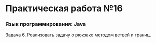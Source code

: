 # Практическая работа №16
### Язык программирования: Java
Задача 6. Реализовать задачу о рюкзаке методом ветвей и границ.
